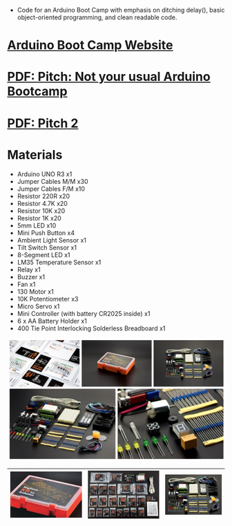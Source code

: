 - Code for an Arduino Boot Camp with emphasis on ditching delay(), basic object-oriented programming, and clean readable code.

# [Arduino Boot Camp Website](http://mithi.github.io/arduino-basic/)

# [PDF: Pitch: Not your usual Arduino Bootcamp](./docs/abc-2.pdf)
# [PDF: Pitch 2](./docs/abc-1.pdf)


# Materials

  - Arduino UNO R3  x1
  - Jumper Cables M/M x30
  - Jumper Cables F/M x10
  - Resistor 220R x20
  - Resistor 4.7K x20
  - Resistor 10K x20
  - Resistor 1K x20
  - 5mm LED x10
  - Mini Push Button x4
  - Ambient Light Sensor x1
  - Tilt Switch Sensor x1
  - 8-Segment LED x1
  - LM35 Temperature Sensor x1
  - Relay x1
  - Buzzer x1
  - Fan x1
  - 130 Motor x1
  - 10K Potentiometer x3
  - Micro Servo x1
  - Mini Controller (with battery CR2025 inside) x1
  - 6 x AA Battery Holder x1
  - 400 Tie Point Interlocking Solderless Breadboard  x1

![](./docs/img1.png)

| ![](./docs/img2.png)| ![](./docs/img3.png)| ![](./docs/img4.png)|
|---|---|---|
